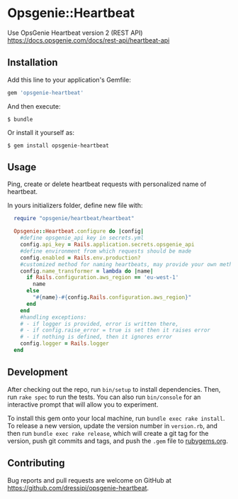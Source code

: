 # Opsgenie::Heartbeat

Use OpsGenie Heartbeat version 2 (REST API) https://docs.opsgenie.com/docs/rest-api/heartbeat-api

## Installation

Add this line to your application's Gemfile:

```ruby
gem 'opsgenie-heartbeat'
```

And then execute:

    $ bundle

Or install it yourself as:

    $ gem install opsgenie-heartbeat

## Usage

Ping, create or delete heartbeat requests with personalized name of heartbeat.

  <!-- Ping is used to ping defined heartbeat in OpsGenie.
  Ensure is used to define heartbeats in OpsGenie.
  Delete is used to delete monitored heartbeat in OpsGenie. -->

In yours initializers folder, define new file with:
```ruby
  require "opsgenie/heartbeat/heartbeat"

  Opsgenie::Heartbeat.configure do |config|
    #define opsgenie_api key in secrets.yml
    config.api_key = Rails.application.secrets.opsgenie_api
    #define environment from which requests should be made
    config.enabled = Rails.env.production?
    #customized method for naming heartbeats, may provide your own method
    config.name_transformer = lambda do |name|
      if Rails.configuration.aws_region == 'eu-west-1'
        name
      else
        "#{name}-#{config.Rails.configuration.aws_region}"
      end
    end
    #handling exceptions:
    # - if logger is provided, error is written there,
    # - if config.raise_error = true is set then it raises error
    # - if nothing is defined, then it ignores error
    config.logger = Rails.logger
  end
  ```

## Development

After checking out the repo, run `bin/setup` to install dependencies. Then, run `rake spec` to run the tests. You can also run `bin/console` for an interactive prompt that will allow you to experiment.

To install this gem onto your local machine, run `bundle exec rake install`. To release a new version, update the version number in `version.rb`, and then run `bundle exec rake release`, which will create a git tag for the version, push git commits and tags, and push the `.gem` file to [rubygems.org](https://rubygems.org).

## Contributing

Bug reports and pull requests are welcome on GitHub at https://github.com/dressipi/opsgenie-heartbeat.

